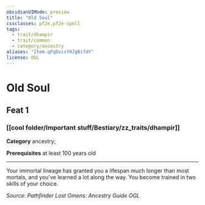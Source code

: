 ```yaml
---
obsidianUIMode: preview
title: "Old Soul"
cssclasses: pf2e,pf2e-spell
tags:
  - trait/dhampir
  - trait/common
  - category/ancestry
aliases: "Item.qFqDvisYHJgBifdY"
license: OGL
---
```

# Old Soul
## Feat 1
### [[cool folder/Important stuff/Bestiary/zz_traits/dhampir]]

**Category** ancestry; 



**Prerequisites** at least 100 years old
* * *
Your immortal lineage has granted you a lifespan much longer than most mortals, and you've learned a lot along the way. You become trained in two skills of your choice.

*Source: Pathfinder Lost Omens: Ancestry Guide*
*OGL*